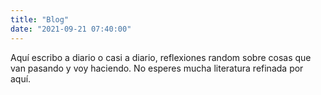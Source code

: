 ```yaml
---
title: "Blog"
date: "2021-09-21 07:40:00"
---
```


Aquí escribo a diario o casi a diario, reflexiones random sobre cosas que van pasando y voy haciendo. No esperes mucha literatura refinada por aquí.